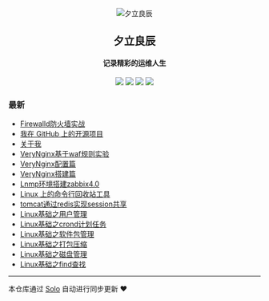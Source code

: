 <p align="center"><img alt="夕立良辰" src="https://www.zluqyf.top/skins/emiya/images/caicai.jpg"></p><h2 align="center">
夕立良辰
</h2>

<h4 align="center">记录精彩的运维人生</h4>
<p align="center"><a title="夕立良辰" target="_blank" href="https://github.com/cangjing/solo-blog"><img src="https://img.shields.io/github/last-commit/cangjing/solo-blog.svg?style=flat-square&color=FF9900"></a>
<a title="GitHub repo size in bytes" target="_blank" href="https://github.com/cangjing/solo-blog"><img src="https://img.shields.io/github/repo-size/cangjing/solo-blog.svg?style=flat-square"></a>
<a title="Solo Version" target="_blank" href="https://github.com/88250/solo/releases"><img src="https://img.shields.io/badge/solo-3.6.7-f1e05a.svg?style=flat-square&color=blueviolet"></a>
<a title="Hits" target="_blank" href="https://github.com/88250/hits"><img src="https://hits.b3log.org/cangjing/solo-blog.svg"></a></p>

### 最新

* [Firewalld防火墙实战](https://www.zluqyf.top/articles/2019/12/14/1576291281619.html)
* [我在 GitHub 上的开源项目](https://www.zluqyf.top/my-github-repos)
* [关于我](https://www.zluqyf.top/articles/2019/12/10/1575954752158.html)
* [VeryNginx基于waf规则实验](https://www.zluqyf.top/articles/2019/12/09/1575879279940.html)
* [VeryNginx配置篇](https://www.zluqyf.top/articles/2019/12/09/1575878688946.html)
* [VeryNginx搭建篇](https://www.zluqyf.top/articles/2019/12/09/1575878470272.html)
* [Lnmp环境搭建zabbix4.0](https://www.zluqyf.top/articles/2019/12/09/1575877759555.html)
* [Linux 上的命令行回收站工具](https://www.zluqyf.top/articles/2019/12/09/1575876434189.html)
* [tomcat通过redis实现session共享](https://www.zluqyf.top/articles/2019/12/09/1575875950856.html)
* [Linux基础之用户管理](https://www.zluqyf.top/articles/2019/12/08/1575810292135.html)
* [Linux基础之crond计划任务](https://www.zluqyf.top/articles/2019/12/08/1575809733745.html)
* [Linux基础之软件包管理](https://www.zluqyf.top/articles/2019/12/08/1575805950313.html)
* [Linux基础之打包压缩](https://www.zluqyf.top/articles/2019/12/08/1575798995205.html)
* [Linux基础之磁盘管理](https://www.zluqyf.top/articles/2019/12/08/1575798872963.html)
* [Linux基础之find查找](https://www.zluqyf.top/articles/2019/12/08/1575794641796.html)



---

本仓库通过 [Solo](https://github.com/88250/solo) 自动进行同步更新 ❤️ 